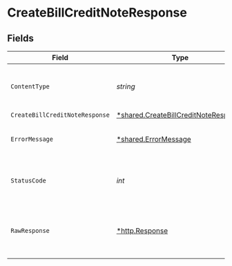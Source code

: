 # CreateBillCreditNoteResponse


## Fields

| Field                                                                                       | Type                                                                                        | Required                                                                                    | Description                                                                                 |
| ------------------------------------------------------------------------------------------- | ------------------------------------------------------------------------------------------- | ------------------------------------------------------------------------------------------- | ------------------------------------------------------------------------------------------- |
| `ContentType`                                                                               | *string*                                                                                    | :heavy_check_mark:                                                                          | HTTP response content type for this operation                                               |
| `CreateBillCreditNoteResponse`                                                              | [*shared.CreateBillCreditNoteResponse](../../models/shared/createbillcreditnoteresponse.md) | :heavy_minus_sign:                                                                          | Success                                                                                     |
| `ErrorMessage`                                                                              | [*shared.ErrorMessage](../../models/shared/errormessage.md)                                 | :heavy_minus_sign:                                                                          | The request made is not valid.                                                              |
| `StatusCode`                                                                                | *int*                                                                                       | :heavy_check_mark:                                                                          | HTTP response status code for this operation                                                |
| `RawResponse`                                                                               | [*http.Response](https://pkg.go.dev/net/http#Response)                                      | :heavy_minus_sign:                                                                          | Raw HTTP response; suitable for custom response parsing                                     |